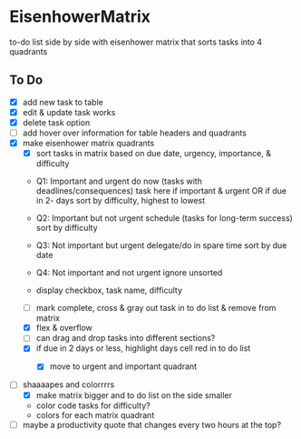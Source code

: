 # EisenhowerMatrix
to-do list side by side with eisenhower matrix that sorts tasks into 4 quadrants

## To Do
- [x] add new task to table
- [x] edit & update task works
- [x] delete task option
- [ ] add hover over information for table headers and quadrants
- [x] make eisenhower matrix quadrants
    - [x] sort tasks in matrix based on due date, urgency, importance, & difficulty 
    * Q1: Important and urgent do now (tasks with deadlines/consequences)
        task here if important & urgent OR if due in 2- days
        sort by difficulty, highest to lowest
    * Q2: Important but not urgent schedule (tasks for long-term success)
        sort by difficulty
    * Q3: Not important but urgent delegate/do in spare time
        sort by due date
    * Q4: Not important and not urgent ignore
        unsorted
    
    * display checkbox, task name, difficulty
    - [ ] mark complete, cross & gray out task in to do list & remove from matrix
    -[x] flex & overflow
    - [ ] can drag and drop tasks into different sections?
    - [x] if due in 2 days or less, highlight days cell red in to do list
       - [x] move to urgent and important quadrant

    
- [ ] shaaaapes and colorrrrs
    - [x] make matrix bigger and to do list on the side smaller
    * color code tasks for difficulty?
    * colors for each matrix quadrant
- [ ] maybe a productivity quote that changes every two hours at the top?
